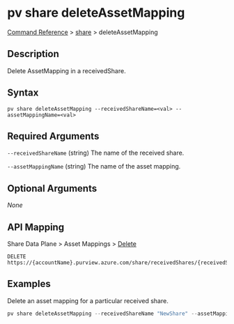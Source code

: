 # pv share deleteAssetMapping

[Command Reference](../../../README.md#command-reference) > [share](./main.md) >  deleteAssetMapping

## Description

Delete AssetMapping in a receivedShare.

## Syntax

```
pv share deleteAssetMapping --receivedShareName=<val> --assetMappingName=<val>
```

## Required Arguments

`--receivedShareName` (string)
The name of the received share.

`--assetMappingName` (string)
The name of the asset mapping.

## Optional Arguments

*None*

## API Mapping

Share Data Plane > Asset Mappings > [Delete](https://docs.microsoft.com/en-us/rest/api/purview/sharedataplane/asset-mappings/delete)
```
DELETE https://{accountName}.purview.azure.com/share/receivedShares/{receivedShareName}/assetMappings/{assetMappingName}
```

## Examples

Delete an asset mapping for a particular received share.

```powershell
pv share deleteAssetMapping --receivedShareName "NewShare" --assetMappingName "assetName"
```
